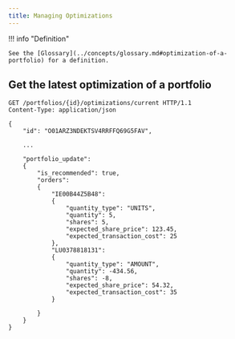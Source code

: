 ```yaml
---
title: Managing Optimizations
---
```


!!! info "Definition"

    See the [Glossary](../concepts/glossary.md#optimization-of-a-portfolio) for a definition.

## Get the latest optimization of a portfolio

```HTTP
GET /portfolios/{id}/optimizations/current HTTP/1.1
Content-Type: application/json

{
    "id": "O01ARZ3NDEKTSV4RRFFQ69G5FAV",

    ...
    
    "portfolio_update":
    {
        "is_recommended": true,
        "orders": 
        {
            "IE00B44Z5B48": 
            {
                "quantity_type": "UNITS",
                "quantity": 5,
                "shares": 5,
                "expected_share_price": 123.45,
                "expected_transaction_cost": 25
            },
            "LU0378818131": 
            {
                "quantity_type": "AMOUNT",
                "quantity": -434.56,
                "shares": -8,
                "expected_share_price": 54.32,
                "expected_transaction_cost": 35
            }
        
        }
    }
}
```